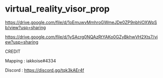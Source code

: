 # virtual_reality_visor_prop

https://drive.google.com/file/d/1oEmuwvMmhroGWmeJDe0ZP9nbhlOXWpSb/view?usp=sharing

https://drive.google.com/file/d/1ySAcrg0NQAzRtYAKo0GZyBkhwVH2Xts7/view?usp=sharing



CREDIT

Mapping : iakkoise#4334

Discord : https://discord.gg/tqk3kAEr4f
